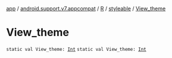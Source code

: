 [app](../../../index.md) / [android.support.v7.appcompat](../../index.md) / [R](../index.md) / [styleable](index.md) / [View_theme](./-view_theme.md)

# View_theme

`static val View_theme: `[`Int`](https://kotlinlang.org/api/latest/jvm/stdlib/kotlin/-int/index.html)
`static val View_theme: `[`Int`](https://kotlinlang.org/api/latest/jvm/stdlib/kotlin/-int/index.html)